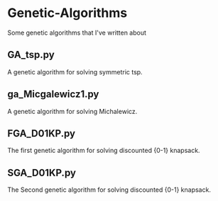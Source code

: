 # Genetic-Algorithms
Some genetic algorithms that I've written about

## GA_tsp.py
A genetic algorithm for solving symmetric tsp.

## ga_Micgalewicz1.py
A genetic algorithm for solving Michalewicz.

## FGA_D01KP.py
The first genetic algorithm for solving discounted {0-1} knapsack.

## SGA_D01KP.py
The Second genetic algorithm for solving discounted {0-1} knapsack.
